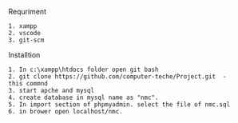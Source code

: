 Requriment 

    1. xampp
    2. vscode
    3. git-scm

Installtion

    1. In c:\xampp\htdocs folder open git bash
    2. git clone https://github.com/computer-teche/Project.git  -       this commnd
    3. start apche and mysql
    4. create database in mysql name as "nmc".
    5. In import section of phpmyadmin. select the file of nmc.sql
    6. in brower open localhost/nmc. 
